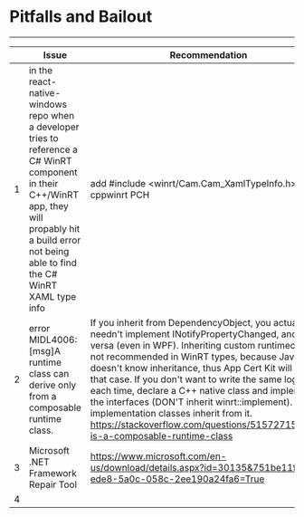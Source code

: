 # Pitfalls and Bailout

***

|  | Issue | Recommendation |
| :---: | --- | --- |
| 1 | in the react-native-windows repo when a developer tries to reference a C# WinRT <br>component in their C++/WinRT app, they will propably hit a build error not being <br>able to find the C# WinRT XAML type info | add #include <winrt/Cam.Cam_XamlTypeInfo.h> in the cppwinrt PCH |
| 2 | error MIDL4006: [msg]A runtime class can derive only from a composable runtime class. | If you inherit from DependencyObject, you actually needn't implement INotifyPropertyChanged, and vice versa (even in WPF). Inheriting custom runtimeclass is not recommended in WinRT types, because JavaScript doesn't know inheritance, thus App Cert Kit will fail in that case. If you don't want to write the same logic each time, declare a C++ native class and implement the interfaces (DON'T inherit winrt::implement). Let the implementation classes inherit from it. <br><https://stackoverflow.com/questions/51572715/what-is-a-composable-runtime-class>|
| 3 | Microsoft .NET Framework Repair Tool | <https://www.microsoft.com/en-us/download/details.aspx?id=30135&751be11f-ede8-5a0c-058c-2ee190a24fa6=True> |
| 4 |  |  |


